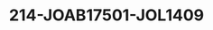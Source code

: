 ---
title: 214-JOAB17501-JOL1409
image: /v1543919832/viterbo/214-JOAB17501-JOL1409.jpg
brand: jolie
layout: vestito
---